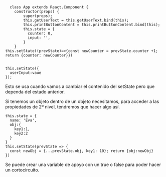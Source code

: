 ~~~~
  class App extends React.Component {
    constructor(props) {
        super(props);
        this.getUserText = this.getUserText.bind(this);
        this.printButtonContent = this.printButtonContent.bind(this);
        this.state = {
          counter: 0,
          input: '',
        }
    }
this.setState((prevState)=>{const newCounter = prevState.counter +1; return {counter: newCounter}})


this.setState({
  userInput:vaue
});
~~~~

Esto se usa cuando vamos a cambiar el contenido del setState pero que dependa del estado anterior. 

Si tenemos un objeto dentro de un objeto necesitamos, para acceder a las propiedades de 2º nivel, tendremos que hacer algo así.

~~~~
this.state = {
  name: 'Eva',
  obj:{
    key1:1,
    key2:2
  }
}
this.setState(prevState => {
  const newObj = {...prevState.obj, key1: 10}; return {obj:newObj}
})
~~~~

Se puede crear una variable de apoyo con un true o false para poder hacer un cortocircuito. 
